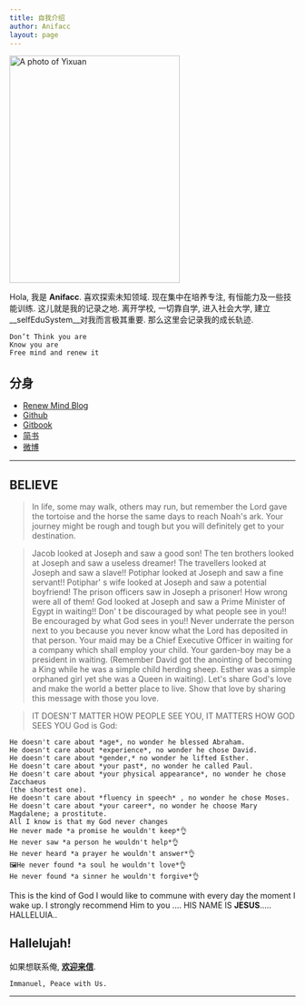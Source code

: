 ```yaml
---
title: 自我介绍
author: Anifacc
layout: page
---
```


  <img width="300" height="400" alt="A photo of Yixuan" src="https://dn-jeremiahzhang.qbox.me/me.jpg">

Hola, 我是 __Anifacc__. 喜欢探索未知领域. 现在集中在培养专注, 有恒能力及一些技能训练. 这儿就是我的记录之地. 离开学校, 一切靠自学, 进入社会大学, 建立__selfEduSystem__对我而言极其重要. 那么这里会记录我的成长轨迹. 

	Don’t Think you are
	Know you are
	Free mind and renew it

## 分身

- [Renew Mind Blog][1]
- [Github][2]
- [Gitbook][3]
- [简书][4]
- [微博][5]

---

## BELIEVE

> In life, some may walk, others may run, but remember the Lord gave the tortoise and the horse the same days to reach Noah's ark. Your journey might be rough and tough but you will definitely get to your destination. 

> Jacob looked at Joseph and saw a good son! The ten brothers looked at Joseph and saw a useless dreamer! The travellers looked at Joseph and saw a slave!! Potiphar looked at Joseph and saw a fine servant!! Potiphar' s wife looked at Joseph and saw a potential boyfriend! The prison officers saw in Joseph a prisoner! How wrong were all of them! God looked at Joseph and saw a Prime Minister of Egypt in waiting!! Don' t be discouraged by what people see in you!! Be encouraged by what God sees in you!! Never underrate the person next to you because you never know what the Lord has deposited in that person. Your maid may be a Chief Executive Officer in waiting for a company which shall employ your child. Your garden-boy may be a president in waiting. (Remember David got the anointing of becoming a King while he was a simple child herding sheep. Esther was a simple orphaned girl yet she was a Queen in waiting). Let's share God's love and make the world a better place to live. Show that love by sharing this message with those you love.


> IT DOESN'T MATTER HOW PEOPLE SEE YOU, IT MATTERS HOW GOD SEES YOU
> God is God:

	He doesn't care about *age*, no wonder he blessed Abraham.
	He doesn't care about *experience*, no wonder he chose David.
	He doesn't care about *gender,* no wonder he lifted Esther.
	He doesn't care about *your past*, no wonder he called Paul.
	He doesn't care about *your physical appearance*, no wonder he chose Zacchaeus
	(the shortest one).
	He doesn't care about *fluency in speech* , no wonder he chose Moses.
	He doesn't care about *your career*, no wonder he choose Mary Magdalene; a prostitute. 
	All I know is that my God never changes
	He never made *a promise he wouldn't keep*👌
	He never saw *a person he wouldn't help*👌
	He never heard *a prayer he wouldn't answer*👌
	🖼He never found *a soul he wouldn't love*👌
	He never found *a sinner he wouldn't forgive*👌

This is the kind of God I would like to commune with every day the moment I wake up. I strongly recommend Him to you .... HIS NAME IS __JESUS__.....
HALLELUIA..


## Hallelujah!

如果想联系俺, __[欢迎来信][6]__.


	Immanuel, Peace with Us.

---

[1]:	http://jeremiahzhang.github.io/
[2]:	https://github.com/JeremiahZhang
[3]:	https://www.gitbook.com/@jeremiahzhang
[4]:	http://www.jianshu.com/u/e5fdf29b3150
[5]:	http://weibo.com/ZhangXiaowoStef
[6]:	mailto:z.l12@mail.scut.edu.cn